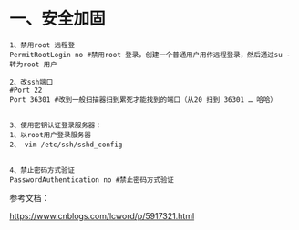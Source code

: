 # 一、安全加固
```
1、禁用root 远程登
PermitRootLogin no #禁用root 登录，创建一个普通用户用作远程登录，然后通过su - 转为root 用户

2、改ssh端口
#Port 22
Port 36301 #改到一般扫描器扫到累死才能找到的端口（从20 扫到 36301 … 哈哈）


3、使用密钥认证登录服务器：
1、以root用户登录服务器
2、 vim /etc/ssh/sshd_config


4、禁止密码方式验证
PasswordAuthentication no #禁止密码方式验证
```

参考文档：

https://www.cnblogs.com/lcword/p/5917321.html

